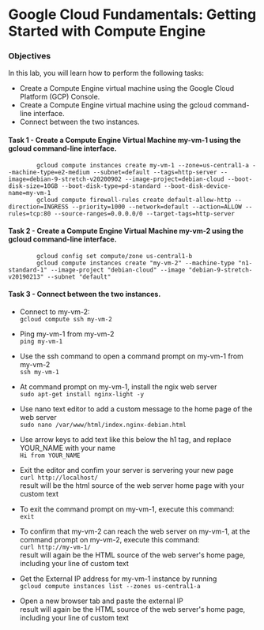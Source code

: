 # Google Cloud Fundamentals: Getting Started with Compute Engine

### Objectives
In this lab, you will learn how to perform the following tasks:  
  - Create a Compute Engine virtual machine using the Google Cloud Platform (GCP) Console.
  - Create a Compute Engine virtual machine using the gcloud command-line interface.
  - Connect between the two instances.

#### Task 1 - Create a Compute Engine Virtual Machine my-vm-1 using the gcloud command-line interface.
```
        gcloud compute instances create my-vm-1 --zone=us-central1-a --machine-type=e2-medium --subnet=default --tags=http-server --image=debian-9-stretch-v20200902 --image-project=debian-cloud --boot-disk-size=10GB --boot-disk-type=pd-standard --boot-disk-device-name=my-vm-1 
        gcloud compute firewall-rules create default-allow-http --direction=INGRESS --priority=1000 --network=default --action=ALLOW --rules=tcp:80 --source-ranges=0.0.0.0/0 --target-tags=http-server
```

#### Task 2 - Create a Compute Engine Virtual Machine my-vm-2 using the gcloud command-line interface.
```
        gcloud config set compute/zone us-central1-b
        gcloud compute instances create "my-vm-2" --machine-type "n1-standard-1" --image-project "debian-cloud" --image "debian-9-stretch-v20190213" --subnet "default"
```

#### Task 3 - Connect between the two instances.
  - Connect to my-vm-2:  
        `gcloud compute ssh my-vm-2`

  - Ping my-vm-1 from my-vm-2  
        `ping my-vm-1`

  - Use the ssh command to open a command prompt on my-vm-1 from my-vm-2  
        `ssh my-vm-1`

  - At command prompt on my-vm-1, install the ngix web server  
        `sudo apt-get install nginx-light -y`

  - Use nano text editor to add a custom message to the home page of the web server  
        `sudo nano /var/www/html/index.nginx-debian.html`

  - Use arrow keys to add text like this below the h1 tag, and replace YOUR_NAME with your name  
        `Hi from YOUR_NAME`

  - Exit the editor and confim your server is servering your new page  
        `curl http://localhost/`  
        result will be the html source of the web server home page with your custom text

  - To exit the command prompt on my-vm-1, execute this command:  
        `exit`

  - To confirm that my-vm-2 can reach the web server on my-vm-1, at the command prompt on my-vm-2, execute this command:  
        `curl http://my-vm-1/`  
        result will again be the HTML source of the web server's home page, including your line of custom text
    
  - Get the External IP address for my-vm-1 instance by running  
        `gcloud compute instances list --zones us-central1-a`
    
  - Open a new browser tab and paste the external IP  
        result will again be the HTML source of the web server's home page, including your line of custom text
        